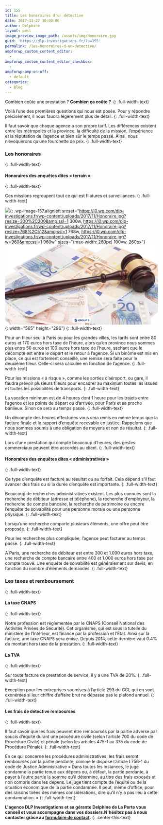 ```yaml
---
id: 155
title: Les honoraires d'un détective
date: 2017-11-27 10:00:00
author: Delphine
layout: post
image_preview_image_path: /assets/img/Honoraire.jpg
guid: 'https://dlp-investigations.fr/?p=155'
permalink: /les-honoraires-d-un-detective/
ampforwp_custom_content_editor:
  -
ampforwp_custom_content_editor_checkbox:
  -
ampforwp-amp-on-off:
  - default
categories:
  - Blog
---
```


Combien co&ucirc;te une prestation ? **Combien &ccedil;a co&ucirc;te ?&nbsp;**
{: .full-width-text}

Voil&agrave; l’une des premi&egrave;res questions qui nous est pos&eacute;e. Pour y r&eacute;pondre pr&eacute;cis&eacute;ment, il nous faudra l&eacute;g&egrave;rement plus de d&eacute;tail.<!--base32-c9gq6t9k68pp6eb7e4v78ebb6rw70w1pcnh3et9mervkgtb2c8v74xtq61vk2w33dtm36tbm75ppawkpddkq8rhjccw7cdtmf1u72dhhetnk4xtk6dj78v9k6tu64v9q6nr70rbqddr68t3be4w74u3acdhqedv3chu6uthhemvk4t38d1jq8vkb6hw7crhpdtn70tvq75rkccbn6xhqcebh6tq74dtge9h70rtte8v3gx1kc9jk8xtpc5t6gwk3chn3cxb4dcvpavkp6rt78rhrcnt7cdk5egtp4t3ed9r7ay1kcxj6wxtp6hv64d9p65v3cw336drkct3bddhqacvd6tt7adv1f1m6prv8e4vp2t3bcxhpewkg71t78x33f1t6prvr65u68rvp6dkp4rhjccuq8w31cdu6mbb2c5tpactj-base32-->
{: .full-width-text}

Il faut savoir que chaque agence a son propre tarif. Les diff&eacute;rences existent entre les m&eacute;tropoles et la province, la difficult&eacute; de la mission, l’exp&eacute;rience et la r&eacute;putation de l’agence et bien s&ucirc;r le temps pass&eacute;. Ainsi, nous n’&eacute;voquerons qu’une fourchette de prix.
{: .full-width-text}

### Les honoraires
{: .full-width-text}

#### Honoraires des enqu&ecirc;tes dites &laquo; terrain &raquo;
{: .full-width-text}

Ces missions regroupent tout ce qui est filatures et surveillances.
{: .full-width-text}

![](https://i0.wp.com/dlp-investigations.fr/wp-content/uploads/2017/11/Honoraire.jpg?resize=260%2C173&amp;ssl=1){: .wp-image-157.alignleft srcset="https://i0.wp.com/dlp-investigations.fr/wp-content/uploads/2017/11/Honoraire.jpg?resize=300%2C200&amp;ssl=1 300w, https://i0.wp.com/dlp-investigations.fr/wp-content/uploads/2017/11/Honoraire.jpg?resize=768%2C512&amp;ssl=1 768w, https://i0.wp.com/dlp-investigations.fr/wp-content/uploads/2017/11/Honoraire.jpg?w=960&amp;ssl=1 960w" sizes="(max-width: 260px) 100vw, 260px"}![](/uploads/saisie-salaire.jpg){: width="565" height="296"}
{: .full-width-text}

Pour un fileur seul &agrave; Paris ou pour les grandes villes, les tarifs sont entre 80 euros et 170 euros hors taxe de l’heure, alors qu’en province nous sommes plus entre 50 euros et 100 euros hors taxe de l’heure, sachant que le d&eacute;compte est entre le d&eacute;part et le retour &agrave; l’agence. Si un bin&ocirc;me est mis en place, ce qui est fortement conseill&eacute;, une remise sera faite pour le deuxi&egrave;me fileur. Celle-ci sera calcul&eacute;e en fonction de l’agence.
{: .full-width-text}

Pour les missions &laquo; &agrave; risque &raquo;, comme les sorties d’a&eacute;roport, ou gare, il faudra pr&eacute;voir plusieurs fileurs pour encadrer au maximum toutes les issues et toutes les possibilit&eacute;s de transports.
{: .full-width-text}

La vacation minimum est de 4 heures dont 1 heure pour les trajets entre l’agence et les points de d&eacute;part ou d’arriv&eacute;e, pour Paris et sa proche banlieue. Sinon ce sera au temps pass&eacute;.
{: .full-width-text}

Un d&eacute;compte des heures effectu&eacute;es vous sera remis en m&ecirc;me temps que la facture finale et le rapport d’enqu&ecirc;te recevable en justice. Rappelons que nous sommes soumis &agrave; une obligation de moyens et non de r&eacute;sultat.
{: .full-width-text}

Lors d’une prestation qui compte beaucoup d’heures, des gestes commerciaux peuvent &ecirc;tre accord&eacute;s au client.
{: .full-width-text}

#### Honoraires des enqu&ecirc;tes dites &laquo; administratives &raquo;
{: .full-width-text}

Ce type d’enqu&ecirc;te est factur&eacute; au r&eacute;sultat ou au forfait. Cela d&eacute;pend s’il faut avancer des frais ou si la dur&eacute;e d’enqu&ecirc;te est importante.
{: .full-width-text}

Beaucoup de recherches administratives existent. Les plus connues sont la recherche de d&eacute;biteur (adresse et t&eacute;l&eacute;phone), la recherche d’employeur, la recherche de compte bancaire, la recherche de patrimoine ou encore l’enqu&ecirc;te de solvabilit&eacute; pour une personne morale ou une personne physique.
{: .full-width-text}

Lorsqu’une recherche comporte plusieurs &eacute;l&eacute;ments, une offre peut &ecirc;tre propos&eacute;e.
{: .full-width-text}

Pour les recherches plus compliqu&eacute;e, l’agence peut facturer au temps pass&eacute;.
{: .full-width-text}

A Paris, une recherche de d&eacute;biteur est entre 300 et 1.000 euros hors taxe, une recherche de compte bancaire entre 400 et 1.000 euros hors taxe par compte trouv&eacute;. Une enqu&ecirc;te de solvabilit&eacute; est g&eacute;n&eacute;ralement sur devis, en fonction du nombre d’&eacute;l&eacute;ments demand&eacute;s.
{: .full-width-text}

### Les taxes et remboursement
{: .full-width-text}

#### La taxe CNAPS
{: .full-width-text}

Notre profession est r&eacute;glement&eacute;e par le CNAPS (Conseil National des Activit&eacute;s Priv&eacute;es de S&eacute;curit&eacute;). Cet organisme, qui est sous la tutelle du minist&egrave;re de l’Int&eacute;rieur, est financ&eacute; par la profession et l’Etat. Ainsi sur la facture, une taxe CNAPS sera &eacute;mise. Depuis 2014, cette derni&egrave;re vaut 0.4% du montant hors taxe de la prestation.
{: .full-width-text}

#### La TVA
{: .full-width-text}

Sur toute facture de prestation de service, il y a une TVA de 20%.
{: .full-width-text}

Exception pour les entreprises soumises &agrave; l’article 293 du CGI, qui en sont exon&eacute;r&eacute;es si leur chiffre d’affaire brut ne d&eacute;passe pas le plafond annuel.
{: .full-width-text}

#### Les frais de d&eacute;tective rembours&eacute;s
{: .full-width-text}

Il faut savoir que les frais peuvent &ecirc;tre rembours&eacute;s par la partie adverse par soucis d’&eacute;quit&eacute; durant une proc&eacute;dure civile (selon l’article 700 du code de Proc&eacute;dure Civile) et p&eacute;nale (selon les articles 475-1 au 375 du code de Proc&eacute;dure P&eacute;nale).
{: .full-width-text}

En ce qui concerne les proc&eacute;dures administratives, les frais seront rembours&eacute;s par la partie perdante, comme le dispose l’article L756-1 du code de Justice Administrative &laquo; Dans toutes les instances, le juge condamne la partie tenue aux d&eacute;pens ou, &agrave; d&eacute;faut, la partie perdante, &agrave; payer &agrave; l’autre partie la somme qu’il d&eacute;termine, au titre des frais expos&eacute;s et non compris dans les d&eacute;pens. Le juge tient compte de l’&eacute;quit&eacute; ou de la situation &eacute;conomique de la partie condamn&eacute;e. Il peut, m&ecirc;me d’office, pour des raisons tir&eacute;es des m&ecirc;mes consid&eacute;rations, dire qu’il n’y a pas lieu &agrave; cette condamnation. &raquo;
{: .full-width-text}

**L'agence DLP Investigations et sa g&eacute;rante Delphine de La Porte vous conseil et vous accompagne dans vos dossiers.N'h&eacute;sitez pas &agrave; nous contacter gr&acirc;ce au&nbsp;[formulaire de contact](https://dlp-investigations.fr/#contact).**
{: .center-this-text}